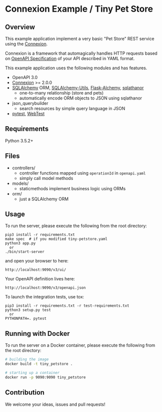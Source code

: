 # Connexion Example / Tiny Pet Store

## Overview

This example application implement a very basic "Pet Store" REST service using the [Connexion](https://github.com/zalando/connexion).

Connexion is a framework that automagically handles HTTP requests based on [OpenAPI Specification](https://www.openapis.org/) of your API described in YAML format. 

This example application uses the following modules and has features.

- OpenAPI 3.0
- [Connexion](https://github.com/zalando/connexion) >= 2.0.0
- [SQLAlchemy](https://www.sqlalchemy.org/) ORM, [SQLAlchemy-Utils](https://github.com/kvesteri/sqlalchemy-utils), [Flask-Alchemy](http://github.com/mitsuhiko/flask-sqlalchemy), [sqlathanor](https://sqlathanor.readthedocs.io/en/latest)
    - one-to-many relationship (store and pets)
    - automatically encode ORM objects to JSON using sqlathanor
- json_querybuilder
    - search resources by simple query language in JSON
- [pytest](https://docs.pytest.org/en/latest/), [WebTest](https://docs.pylonsproject.org/projects/webtest/en/latest/)


## Requirements
Python 3.5.2+

## Files

- controllers/
    - controller functions mapped using `operationId` in `openapi.yaml`
    - simply call model methods
- models/
    - staticmethods implement business logic using ORMs
- orm/
    - just a SQLAlchemy ORM

## Usage

To run the server, please execute the following from the root directory:

```
pip3 install -r requirements.txt
make spec  # if you modified tiny-petstore.yaml
python3 app.py
  or
./bin/start-server
```

and open your browser to here:

```
http://localhost:9090/v3/ui/
```

Your OpenAPI definition lives here:

```
http://localhost:9090/v3/openapi.json
```

To launch the integration tests, use tox:
```
pip3 install -r requirements.txt -r test-requirements.txt
python3 setup.py test
  or
PYTHONPATH=. pytest
```

## Running with Docker

To run the server on a Docker container, please execute the following from the root directory:

```bash
# building the image
docker build -t tiny_petstore .

# starting up a container
docker run -p 9090:9090 tiny_petstore
```

## Contribution

We welcome your ideas, issues and pull requests!

